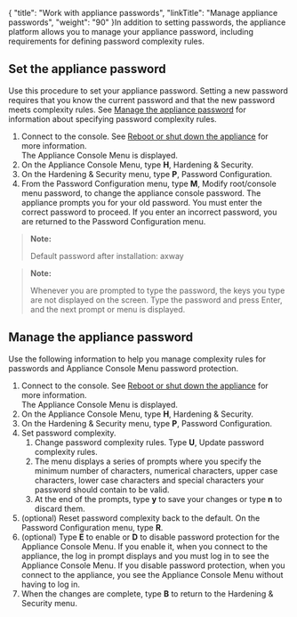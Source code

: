 {
    "title": "Work with appliance passwords",
    "linkTitle": "Manage appliance passwords",
    "weight": "90"
}In addition to setting passwords, the appliance platform allows you to manage your appliance password, including requirements for defining password complexity rules.

<span id="_Toc331683663"></span>

## Set the appliance password

Use this procedure to set your appliance password. Setting a new password requires that you know the current password and that the new password meets complexity rules. See <a href="#_Toc331683665" class="MCXref xref">Manage the appliance password</a> for information about specifying password complexity rules.

1.  Connect to the console. See <a href="../appliancestartup_reboot_shutdown#_Ref331672216" class="MCXref xref">Reboot or shut down the appliance</a> for more information.  
    The Appliance Console Menu is displayed.
2.  On the Appliance Console Menu, type **H**, Hardening & Security.
3.  On the Hardening & Security menu, type **P**, Password Configuration.
4.  From the Password Configuration menu, type **M**, Modify root/console menu password, to change the appliance console password. The appliance prompts you for your old password. You must enter the correct password to proceed. If you enter an incorrect password, you are returned to the Password Configuration menu.

> **Note:**
>
> Default password after installation: axway

> **Note:**
>
> Whenever you are prompted to type the password, the keys you type are not displayed on the screen. Type the password and press Enter, and the next prompt or menu is displayed.

<span id="_Toc331683665"></span>

## Manage the appliance password

Use the following information to help you manage complexity rules for passwords and Appliance Console Menu password protection.

1.  Connect to the console. See <a href="../appliancestartup_reboot_shutdown#_Ref331672216" class="MCXref xref">Reboot or shut down the appliance</a> for more information.  
    The Appliance Console Menu is displayed.
2.  On the Appliance Console Menu, type **H**, Hardening & Security.
3.  On the Hardening & Security menu, type **P**, Password Configuration.
4.  Set password complexity.
    1.  Change password complexity rules. Type **U**, Update password complexity rules.
    2.  The menu displays a series of prompts where you specify the minimum number of characters, numerical characters, upper case characters, lower case characters and special characters your password should contain to be valid.
    3.  At the end of the prompts, type **y** to save your changes or type **n** to discard them.
5.  (optional) Reset password complexity back to the default. On the Password Configuration menu, type **R**.
6.  (optional) Type **E** to enable or **D** to disable password protection for the Appliance Console Menu. If you enable it, when you connect to the appliance, the log in prompt displays and you must log in to see the Appliance Console Menu. If you disable password protection, when you connect to the appliance, you see the Appliance Console Menu without having to log in.
7.  When the changes are complete, type **B** to return to the Hardening & Security menu.
